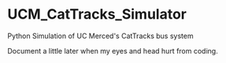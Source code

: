 # UCM_CatTracks_Simulator
Python Simulation of UC Merced's CatTracks bus system

Document a little later when my eyes and head hurt from coding.
